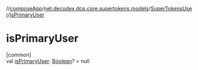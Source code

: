 //[composeApp](../../../index.md)/[net.decodex.dcp.core.supertokens.models](../index.md)/[SuperTokensUser](index.md)/[isPrimaryUser](is-primary-user.md)

# isPrimaryUser

[common]\
val [isPrimaryUser](is-primary-user.md): [Boolean](https://kotlinlang.org/api/latest/jvm/stdlib/kotlin/-boolean/index.html)? = null
